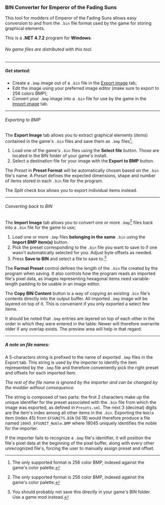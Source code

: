 ### BIN Converter for Emperor of the Fading Suns

This tool for modders of Emperor of the Fading Suns allows easy conversion to and from the ```.bin``` file format used by the game for storing graphical elements.

This is a **.NET 4.7.2** program for **Windows**. 

###### No game files are distributed with this tool.

---

##### Get started:

* Create a ```.bmp``` image out of a ```.bin``` file in the [Export image](#exporting-to-a-bmp) tab;
* Edit the image using your preferred image editor (make sure to export to 256 colors BMP);
* Convert your ```.bmp``` image into a ```.bin``` file for use by the game in the [Import image](#converting-back-to-a-bin) tab.

---	
###### Exporting to BMP

 The **Export Image** tab allows you to extract graphical elements (*items*) contained in the game's ```.bin``` files and save them as ```.bmp``` files[^1]; 

1.  Load one of the game's ```.bin``` files using the **Select file** button. Those are located in the BIN folder of your game's install.
2.  Select a destination file for your image with the **Export to BMP** button.


The *Preset* in **Preset Format** will be automatically chosen based on the ```.bin``` file's name. A *Preset* defines the expected dimensions, shape and number of items stored in each ```.bin``` file for the program.

The *Split* check box allows you to export individual items instead.

---
###### Converting back to BIN

 The **Import Image** tab allows you to convert one or more ```.bmp```[^1] files back into a ```.bin``` file for the game to use; 

1. Load one or more ```.bmp``` files **belonging in the same** ```.bin``` using the **Import BMP item(s)** button. 
2. Pick the preset corresponding to the ```.bin``` file you want to save to if one wasn't automatically selected for you. Adjust byte offsets as needed.
3. Press **Save to BIN** and select a file to save to.[^2]

The **Format Preset** control defines the length of the ```.bin``` file created by the program when saving. It also controls how the program reads an imported file's pixel data, as images representing hexagonal items need variable-length padding to be usable in an image editor.

The **Copy BIN Content** button is a way of copying an existing ```.bin``` file's contents directly into the output buffer. All imported ```.bmp``` image will be layered on top of it. This is convenient if you only exported a select few items.

It should be noted that ```.bmp``` entries are layered on top of each other in the order in which they were entered in the table: Newer will therefore overwrite older if any overlap exists. The preview area will help in that regard.

---

##### A note on file names:

A 5-characters string is prefixed to the name of exported ```.bmp``` files in the Export tab. This string is used by the importer to identify the item represented by the ```.bmp``` file and therefore conveniently pick the right preset and offsets for each imported item.

*The rest of the file name is ignored by the importer and can be changed by the modder without consequence.*

The string is composed of two parts: the first 2 characters make up the unique identifier for the preset associated with the ```.bin``` file from which the image was exported, as defined in ```Presets.xml```. The next 3 (decimal) digits are the item's index among all other items in the ```.bin```.
Exporting the ```Noble``` item (index 45) from ```EFSUNITS.BIN``` (Id 18) would therefore produce a file named ```18045_EFSUNIT_Noble.BMP``` where 18045 uniquely identifies the noble for the importer. 

If the importer fails to recognize a ```.bmp``` file's identifier, it will position the file's pixel data at the beginning of the pixel buffer, along with every other unrecognized file's, forcing the user to manually assign preset and offset.


[^1]: The only supported format is 256 color BMP, indexed against the game's color palette. 
[^2]: You should probably not save this directly in your game's BIN folder. Use a game mod instead.
